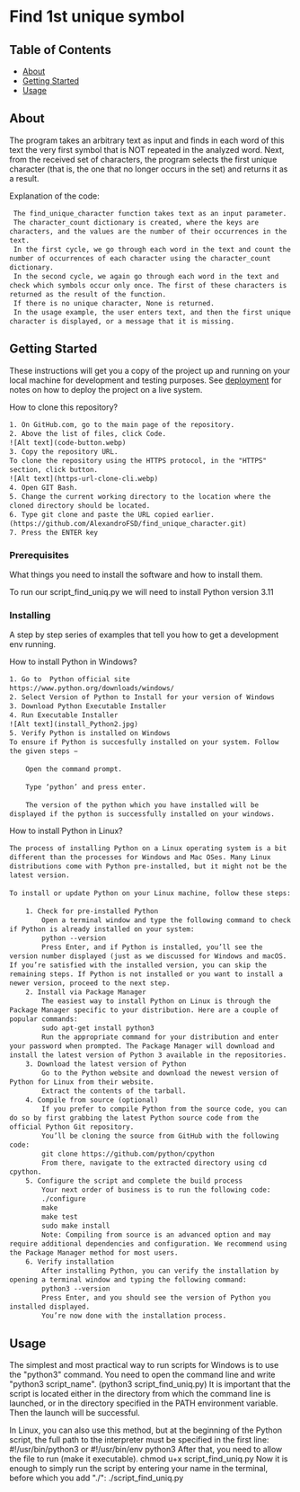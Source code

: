 # Find 1st unique symbol

## Table of Contents

- [About](#about)
- [Getting Started](#getting_started)
- [Usage](#usage)

## About <a name = "about"></a>

The program takes an arbitrary text as input and finds in each word of this text the very first symbol that is NOT repeated in the analyzed word. Next, from the received set of characters, the program selects the first unique character (that is, the one that no longer occurs in the set) and returns it as a result.

Explanation of the code:

     The find_unique_character function takes text as an input parameter.
     The character_count dictionary is created, where the keys are characters, and the values are the number of their occurrences in the text.
     In the first cycle, we go through each word in the text and count the number of occurrences of each character using the character_count dictionary.
     In the second cycle, we again go through each word in the text and check which symbols occur only once. The first of these characters is returned as the result of the function.
     If there is no unique character, None is returned.
     In the usage example, the user enters text, and then the first unique character is displayed, or a message that it is missing.

## Getting Started <a name = "getting_started"></a>

These instructions will get you a copy of the project up and running on your local machine for development and testing purposes. See [deployment](#deployment) for notes on how to deploy the project on a live system.

How to clone this repository?

    1. On GitHub.com, go to the main page of the repository.
    2. Above the list of files, click Code.
    ![Alt text](code-button.webp)
    3. Copy the repository URL.
    To clone the repository using the HTTPS protocol, in the "HTTPS" section, click button.
    ![Alt text](https-url-clone-cli.webp)
    4. Open GIT Bash.
    5. Change the current working directory to the location where the cloned directory should be located.
    6. Type git clone and paste the URL copied earlier.
    (https://github.com/AlexandroFSD/find_unique_character.git)
    7. Press the ENTER key

### Prerequisites

What things you need to install the software and how to install them.

To run our script_find_uniq.py we will need to install Python version 3.11

### Installing

A step by step series of examples that tell you how to get a development env running.

How to install Python in Windows?

    1. Go to  Python official site https://www.python.org/downloads/windows/
    2. Select Version of Python to Install for your version of Windows
    3. Download Python Executable Installer
    4. Run Executable Installer
    ![Alt text](install_Python2.jpg)
    5. Verify Python is installed on Windows
    To ensure if Python is succesfully installed on your system. Follow the given steps −

        Open the command prompt.

        Type ‘python’ and press enter.

        The version of the python which you have installed will be displayed if the python is successfully installed on your windows.

How to install Python in Linux?

    The process of installing Python on a Linux operating system is a bit different than the processes for Windows and Mac OSes. Many Linux distributions come with Python pre-installed, but it might not be the latest version.

    To install or update Python on your Linux machine, follow these steps:

        1. Check for pre-installed Python
            Open a terminal window and type the following command to check if Python is already installed on your system:
            python --version
            Press Enter, and if Python is installed, you’ll see the version number displayed (just as we discussed for Windows and macOS. If you’re satisfied with the installed version, you can skip the remaining steps. If Python is not installed or you want to install a newer version, proceed to the next step.
        2. Install via Package Manager
            The easiest way to install Python on Linux is through the Package Manager specific to your distribution. Here are a couple of popular commands:
            sudo apt-get install python3
            Run the appropriate command for your distribution and enter your password when prompted. The Package Manager will download and install the latest version of Python 3 available in the repositories.
        3. Download the latest version of Python
            Go to the Python website and download the newest version of Python for Linux from their website.
            Extract the contents of the tarball.
        4. Compile from source (optional)
            If you prefer to compile Python from the source code, you can do so by first grabbing the latest Python source code from the official Python Git repository.
            You’ll be cloning the source from GitHub with the following code:
            git clone https://github.com/python/cpython
            From there, navigate to the extracted directory using cd cpython.
        5. Configure the script and complete the build process
            Your next order of business is to run the following code:
            ./configure
            make
            make test
            sudo make install
            Note: Compiling from source is an advanced option and may require additional dependencies and configuration. We recommend using the Package Manager method for most users.
        6. Verify installation
            After installing Python, you can verify the installation by opening a terminal window and typing the following command:
            python3 --version
            Press Enter, and you should see the version of Python you installed displayed.
            You’re now done with the installation process.

## Usage <a name = "usage"></a>

The simplest and most practical way to run scripts for Windows is to use the "python3" command. You need to open the command line and write "python3 script_name". (python3 script_find_uniq.py) It is important that the script is located either in the directory from which the command line is launched, or in the directory specified in the PATH environment variable. Then the launch will be successful.

In Linux, you can also use this method, but at the beginning of the Python script, the full path to the interpreter must be specified in the first line:
#!/usr/bin/python3
or
#!/usr/bin/env python3
After that, you need to allow the file to run (make it executable).
chmod u+x script_find_uniq.py
Now it is enough to simply run the script by entering your name in the terminal, before which you add "./":
./script_find_uniq.py
